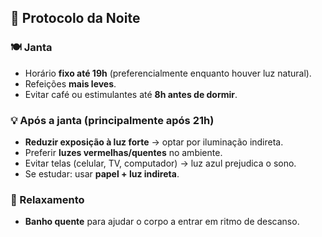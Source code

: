 ## 🌙 Protocolo da Noite

### 🍽️ Janta

* Horário **fixo até 19h** (preferencialmente enquanto houver luz natural).
* Refeições **mais leves**.
* Evitar café ou estimulantes até **8h antes de dormir**.

### 💡 Após a janta (principalmente após 21h)

* **Reduzir exposição à luz forte** → optar por iluminação indireta.
* Preferir **luzes vermelhas/quentes** no ambiente.
* Evitar telas (celular, TV, computador) → luz azul prejudica o sono.
* Se estudar: usar **papel + luz indireta**.

### 🛀 Relaxamento

* **Banho quente** para ajudar o corpo a entrar em ritmo de descanso.
